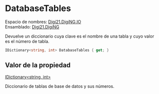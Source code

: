 # DatabaseTables

Espacio de nombres: [Digi21.DigiNG.IO](../../)  
Ensamblado: [Digi21.DigiNG](../../../)

Devuelve un diccionario cuya clave es el nombre de una tabla y cuyo valor es el número de tabla.

```csharp
IDictionary<string, int> DatabaseTables { get; }
```

## Valor de la propiedad

[IDictionary&lt;string, int&gt;](https://docs.microsoft.com/en-us/dotnet/api/system.collections.generic.idictionary-2?view=net-5.0)

Diccionario de tablas de base de datos y sus números.

